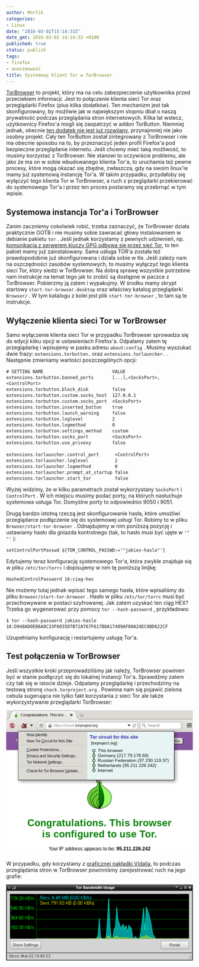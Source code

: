 ```yaml
---
author: Morfik
categories:
- Linux
date: "2016-03-02T15:14:33Z"
date_gmt: 2016-03-02 14:14:33 +0100
published: true
status: publish
tags:
- firefox
- anonimowość
title: Systemowy klient Tor w TorBrowser
---
```


[TorBrowser][1] to projekt, który ma na celu zabezpieczenie użytkownika przed przeciekiem
informacji. Jest to połączenie klienta sieci Tor oraz przeglądarki Firefox (plus kilka dodatków).
Ten mechanizm jest tak skonfigurowany, by możliwie jak w największym stopniu dbał o naszą prywatność
podczas przeglądania stron internetowych. Kilka lat wstecz, użytkownicy Firefox'a mogli się
zaopatrzyć w addon TorButton. Niemniej jednak, obecnie [ten dodatek nie jest już rozwijany][2],
przynajmniej nie jako osobny projekt. Cały ten TorButton został zintegrowany z TorBrowser i nie ma
obecnie sposobu na to, by przeznaczyć jeden profil Firefox'a pod bezpieczne przeglądanie internetu.
Jeśli chcemy mieć taką możliwość, to musimy korzystać z TorBrowser. Nie stanowi to oczywiście
problemu, ale jako że ma on w sobie wbudowanego klienta Tor'a, to uruchamia też pewne procesy, które
mogą okazać się zbędne, zwłaszcza, gdy na swoim linux'ie mamy już systemową instancję Tor'a. W takim
przypadku, przydałoby się wyłączyć tego klienta Tor w TorBrowser, a ruch z przeglądarki przekierować
do systemowego Tor'a i przez ten proces postaramy się przebrnąć w tym wpisie.

<!--more-->
## Systemowa instancja Tor'a i TorBrowser

Zanim zaczniemy cokolwiek robić, trzeba zaznaczyć, że TorBrowser działa praktycznie OOTB i nie
musimy sobie zawracać głowy instalowaniem w debianie pakietu `tor` . Jeśli jednak korzystamy z
pewnych udziwnień, np. [komunikacja z serwerem kluczy GPG odbywa się przez sieć Tor][3], to ten
pakiet mamy już zainstalowany. Sama usługa TOR'a została też prawdopodobnie już skonfigurowana i
działa sobie w tle. Jeśli zależy nam na oszczędności zasobów systemowych, to musimy wyłączyć tego
klienta sieci Tor, który siedzi w TorBrowser. Na dobrą sprawę wszystkie potrzebne nam instrukcje na
temat tego jak to zrobić są dostępne w paczce z TorBrowser. Pobierzmy ją zatem i wypakujmy. W środku
mamy skrypt startowy `start-tor-browser.desktop` oraz właściwy katalog przeglądarki `Browser/` . W
tym katalogu z kolei jest plik `start-tor-browser` , to tam są te instrukcje.

## Wyłączenie klienta sieci Tor w TorBrowser

Samo wyłączenie klienta sieci Tor w przypadku TorBrowser sprowadza się do edycji kilku opcji w
ustawieniach Firefox'a. Odpalamy zatem tę przeglądarkę i wpisujemy w pasku adresu `about:config` .
Musimy wyszukać dwie frazy: `extensions.torbutton.` oraz `extensions.torlauncher.` . Następnie
zmieniamy wartości poszczególnych opcji:

    # SETTING NAME                          VALUE
    extensions.torbutton.banned_ports       [...],<SocksPort>,<ControlPort>
    extensions.torbutton.block_disk         false
    extensions.torbutton.custom.socks_host  127.0.0.1
    extensions.torbutton.custom.socks_port  <SocksPort>
    extensions.torbutton.inserted_button    true
    extensions.torbutton.launch_warning     false
    extensions.torbutton.loglevel           2
    extensions.torbutton.logmethod          0
    extensions.torbutton.settings_method    custom
    extensions.torbutton.socks_port         <SocksPort>
    extensions.torbutton.use_privoxy        false

    extensions.torlauncher.control_port      <ControlPort>
    extensions.torlauncher.loglevel          2
    extensions.torlauncher.logmethod         0
    extensions.torlauncher.prompt_at_startup false
    extensions.torlauncher.start_tor         false

Wyżej widzimy, że w kilku parametrach został wykorzystany `SocksPort` i `ControlPort` . W ich
miejscu musimy podać porty, na których nasłuchuje systemowa usługa Tor. Domyślne porty to
odpowiednio 9050 i 9051.

Drugą bardzo istotną rzeczą jest skonfigurowanie hasła, które umożliwi przeglądarce podłączenie się
do systemowej usługi Tor. Robimy to w pliku `Browser/start-tor-browser` . Odnajdujemy w nim poniższą
pozycję i ustawiamy hasło dla gniazda kontrolnego (tak, to hasło musi być ujęte w `'" "'` ):

    setControlPortPasswd ${TOR_CONTROL_PASSWD:='"jakies-haslo"'}

Edytujemy teraz konfigurację systemowego Tor'a, która zwykle znajduje się w pliku `/etc/tor/torrc` i
dopisujemy w nim tę poniższą linijkę:

    HashedControlPassword 16:ciag-hex

Nie możemy tutaj jednak wpisać tego samego hasła, które wpisaliśmy do pliku
`Browser/start-tor-browser` . Hasło w pliku `/etc/tor/torrc` musi być przechowywane w postaci
szyfrowanej. Jak zatem uzyskać ten ciąg HEX? Trzeba go wygenerować przy pomocy `tor --hash-password`
, przykładowo:

    $ tor --hash-password jakies-haslo
    16:D948AD0EB6A8C33F6035D7B72A767F617B8A17489AF80A24EC0BD622CF

Uzupełniamy konfigurację i restartujemy usługę Tor'a.

## Test połączenia w TorBrowser

Jeśli wszystkie kroki przeprowadziliśmy jak należy, TorBrowser powinien być w stanie podłączyć się
do lokalnej instancji Tor'a. Sprawdźmy zatem czy tak się w istocie dzieje. Odpalamy przeglądarkę i
przechodzimy na testową stronę `check.torproject.org` . Powinna nam się pojawić zielona cebula
sugerująca nie tylko fakt korzystania z sieci Tor ale także wykorzystywanie przeglądarki TorBrowser:

![](/img/2016/03/1.torbrowser-konfiguracja-test-tor.png#big)

W przypadku, gdy korzystamy z [graficznej nakładki Vidalia][4], to podczas przeglądania stron w
TorBrowser powinniśmy zarejestrować ruch na jego grafie:

![](/img/2016/03/2.torbrowser-test-vidalia-graf.png#big)


[1]: https://www.torproject.org/projects/torbrowser.html.en
[2]: https://www.torproject.org/docs/torbutton/index.html.en
[3]: /post/serwer-kluczy-gpg-i-kwestia-prywatnosci/
[4]: https://pl.wikipedia.org/wiki/Vidalia_%28program%29
